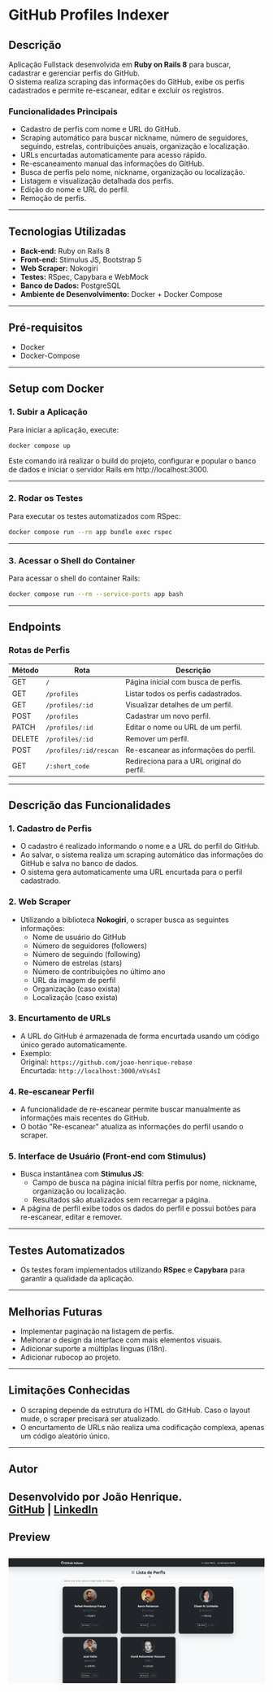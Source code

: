 # GitHub Profiles Indexer

## Descrição

Aplicação Fullstack desenvolvida em **Ruby on Rails 8** para buscar, cadastrar e gerenciar perfis do GitHub.  
O sistema realiza scraping das informações do GitHub, exibe os perfis cadastrados e permite re-escanear, editar e excluir os registros.

### **Funcionalidades Principais**

- Cadastro de perfis com nome e URL do GitHub.
- Scraping automático para buscar nickname, número de seguidores, seguindo, estrelas, contribuições anuais, organização e localização.
- URLs encurtadas automaticamente para acesso rápido.
- Re-escaneamento manual das informações do GitHub.
- Busca de perfis pelo nome, nickname, organização ou localização.
- Listagem e visualização detalhada dos perfis.
- Edição do nome e URL do perfil.
- Remoção de perfis.

---

## **Tecnologias Utilizadas**

- **Back-end:** Ruby on Rails 8
- **Front-end:** Stimulus JS, Bootstrap 5
- **Web Scraper:** Nokogiri
- **Testes:** RSpec, Capybara e WebMock
- **Banco de Dados:** PostgreSQL
- **Ambiente de Desenvolvimento:** Docker + Docker Compose

---

## **Pré-requisitos**

- Docker
- Docker-Compose
---

## **Setup com Docker**

### 1. **Subir a Aplicação**
Para iniciar a aplicação, execute:
```sh
docker compose up
```
Este comando irá realizar o build do projeto, configurar e popular o banco de dados e iniciar o servidor Rails em http://localhost:3000.

---

### 2. **Rodar os Testes**
Para executar os testes automatizados com RSpec:
```sh
docker compose run --rm app bundle exec rspec
```
---

### 3. **Acessar o Shell do Container**
Para acessar o shell do container Rails:
```sh
docker compose run --rm --service-ports app bash
```
---

## **Endpoints**

### **Rotas de Perfis**

| Método | Rota                   | Descrição                                    |
| ------ | ---------------------- | -------------------------------------------- |
| GET    | `/`                    | Página inicial com busca de perfis.          |
| GET    | `/profiles`            | Listar todos os perfis cadastrados.          |
| GET    | `/profiles/:id`        | Visualizar detalhes de um perfil.            |
| POST   | `/profiles`            | Cadastrar um novo perfil.                    |
| PATCH  | `/profiles/:id`        | Editar o nome ou URL de um perfil.           |
| DELETE | `/profiles/:id`        | Remover um perfil.                           |
| POST   | `/profiles/:id/rescan` | Re-escanear as informações do perfil.        |
| GET    | `/:short_code`         | Redireciona para a URL original do perfil.   |
---

## **Descrição das Funcionalidades**

### 1. **Cadastro de Perfis**
- O cadastro é realizado informando o nome e a URL do perfil do GitHub.
- Ao salvar, o sistema realiza um scraping automático das informações do GitHub e salva no banco de dados.
- O sistema gera automaticamente uma URL encurtada para o perfil cadastrado.

### 2. **Web Scraper**
- Utilizando a biblioteca **Nokogiri**, o scraper busca as seguintes informações:
  - Nome de usuário do GitHub
  - Número de seguidores (followers)
  - Número de seguindo (following)
  - Número de estrelas (stars)
  - Número de contribuições no último ano
  - URL da imagem de perfil
  - Organização (caso exista)
  - Localização (caso exista)

### 3. **Encurtamento de URLs**
- A URL do GitHub é armazenada de forma encurtada usando um código único gerado automaticamente.
- Exemplo:  
  Original: `https://github.com/joao-henrique-rebase`  
  Encurtada: `http://localhost:3000/nVs4sI`

### 4. **Re-escanear Perfil**
- A funcionalidade de re-escanear permite buscar manualmente as informações mais recentes do GitHub.
- O botão "Re-escanear" atualiza as informações do perfil usando o scraper.

### 5. **Interface de Usuário (Front-end com Stimulus)**
- Busca instantânea com **Stimulus JS**:
  - Campo de busca na página inicial filtra perfis por nome, nickname, organização ou localização.
  - Resultados são atualizados sem recarregar a página.
- A página de perfil exibe todos os dados do perfil e possui botões para re-escanear, editar e remover.
---

## **Testes Automatizados**
- Os testes foram implementados utilizando **RSpec** e **Capybara** para garantir a qualidade da aplicação.
---

## **Melhorias Futuras**
- Implementar paginação na listagem de perfis.
- Melhorar o design da interface com mais elementos visuais.
- Adicionar suporte a múltiplas línguas (i18n).
- Adicionar rubocop ao projeto.
---

## **Limitações Conhecidas**
- O scraping depende da estrutura do HTML do GitHub. Caso o layout mude, o scraper precisará ser atualizado.
- O encurtamento de URLs não realiza uma codificação complexa, apenas um código aleatório único.
---

## **Autor**
Desenvolvido por **João Henrique**.  
[GitHub](https://github.com/joao-henrique-rebase) | [LinkedIn](https://www.linkedin.com/in/joao-henrique-magalhaes-do-vale/)
---

## Preview
![GitHub Profiles Indexer](./preview.gif)
---
